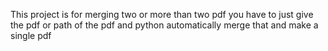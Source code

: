 This project is for merging two or more than two pdf you have to just give the pdf or path of the pdf and python automatically merge that and 
make a single pdf 
